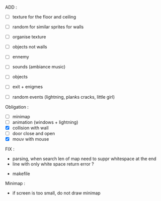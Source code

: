 ADD : 
- [ ] texture for the floor and ceiling
- [ ] random for similar sprites for walls
- [ ] organise texture
- [ ] objects not walls
- [ ] ennemy
- [ ] sounds (ambiance music)
- [ ] objects
- [ ] exit + enigmes
- [ ] random events (lightning, planks cracks, little girl)


Obligation :
- [ ] minimap
- [ ] animation (windows + lightning)
- [x] collision with wall
- [ ] door close and open
- [x] mouv with mouse

FIX :
- parsing, when search len of map need to suppr whitespace at the end
- line with only white space return error ?
<!-- - stop parsing if not valid caracter on the map -->
- makefile


Minimap : 
- if screen is too small, do not draw minimap